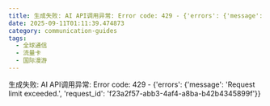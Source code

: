 ```yaml
---
title: 生成失败: AI API调用异常: Error code: 429 - {'errors': {'message': 'Request limit exceeded.', 'request_id': '37966bcb-7f0b-4890-9433-c5fbe31af17e'}}
date: 2025-09-11T01:11:39.474873
category: communication-guides
tags:
  - 全球通信
  - 流量卡
  - 国际漫游
---
```


生成失败: AI API调用异常: Error code: 429 - {'errors': {'message': 'Request limit exceeded.', 'request_id': 'f23a2f57-abb3-4af4-a8ba-b42b4345899f'}}